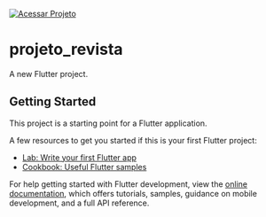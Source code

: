 [![Acessar Projeto](https://img.shields.io/badge/Acessar-Projeto-blue?style=for-the-badge)](https://andre-rabreu.github.io/revista-feedback/)
# projeto_revista

A new Flutter project.

## Getting Started

This project is a starting point for a Flutter application.

A few resources to get you started if this is your first Flutter project:

- [Lab: Write your first Flutter app](https://docs.flutter.dev/get-started/codelab)
- [Cookbook: Useful Flutter samples](https://docs.flutter.dev/cookbook)

For help getting started with Flutter development, view the
[online documentation](https://docs.flutter.dev/), which offers tutorials,
samples, guidance on mobile development, and a full API reference.
